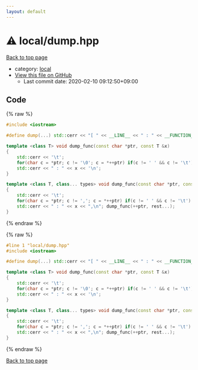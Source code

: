 ```yaml
---
layout: default
---
```


<!-- mathjax config similar to math.stackexchange -->
<script type="text/javascript" async
  src="https://cdnjs.cloudflare.com/ajax/libs/mathjax/2.7.5/MathJax.js?config=TeX-MML-AM_CHTML">
</script>
<script type="text/x-mathjax-config">
  MathJax.Hub.Config({
    TeX: { equationNumbers: { autoNumber: "AMS" }},
    tex2jax: {
      inlineMath: [ ['$','$'] ],
      processEscapes: true
    },
    "HTML-CSS": { matchFontHeight: false },
    displayAlign: "left",
    displayIndent: "2em"
  });
</script>

<script type="text/javascript" src="https://cdnjs.cloudflare.com/ajax/libs/jquery/3.4.1/jquery.min.js"></script>
<script src="https://cdn.jsdelivr.net/npm/jquery-balloon-js@1.1.2/jquery.balloon.min.js" integrity="sha256-ZEYs9VrgAeNuPvs15E39OsyOJaIkXEEt10fzxJ20+2I=" crossorigin="anonymous"></script>
<script type="text/javascript" src="../../assets/js/copy-button.js"></script>
<link rel="stylesheet" href="../../assets/css/copy-button.css" />


# :warning: local/dump.hpp

<a href="../../index.html">Back to top page</a>

* category: <a href="../../index.html#f5ddaf0ca7929578b408c909429f68f2">local</a>
* <a href="{{ site.github.repository_url }}/blob/master/local/dump.hpp">View this file on GitHub</a>
    - Last commit date: 2020-02-10 09:12:50+09:00




## Code

<a id="unbundled"></a>
{% raw %}
```cpp
#include <iostream>

#define dump(...) std::cerr << "[ " << __LINE__ << " : " << __FUNCTION__ << " ]\n", dump_func(#__VA_ARGS__, __VA_ARGS__)

template <class T> void dump_func(const char *ptr, const T &x)
{
    std::cerr << '\t';
    for(char c = *ptr; c != '\0'; c = *++ptr) if(c != ' ' && c != '\t') std::cerr << c;
    std::cerr << " : " << x << '\n';
}

template <class T, class... types> void dump_func(const char *ptr, const T &x, types... rest)
{
    std::cerr << '\t';
    for(char c = *ptr; c != ','; c = *++ptr) if(c != ' ' && c != '\t') std::cerr << c;
    std::cerr << " : " << x << ",\n"; dump_func(++ptr, rest...);
}

```
{% endraw %}

<a id="bundled"></a>
{% raw %}
```cpp
#line 1 "local/dump.hpp"
#include <iostream>

#define dump(...) std::cerr << "[ " << __LINE__ << " : " << __FUNCTION__ << " ]\n", dump_func(#__VA_ARGS__, __VA_ARGS__)

template <class T> void dump_func(const char *ptr, const T &x)
{
    std::cerr << '\t';
    for(char c = *ptr; c != '\0'; c = *++ptr) if(c != ' ' && c != '\t') std::cerr << c;
    std::cerr << " : " << x << '\n';
}

template <class T, class... types> void dump_func(const char *ptr, const T &x, types... rest)
{
    std::cerr << '\t';
    for(char c = *ptr; c != ','; c = *++ptr) if(c != ' ' && c != '\t') std::cerr << c;
    std::cerr << " : " << x << ",\n"; dump_func(++ptr, rest...);
}

```
{% endraw %}

<a href="../../index.html">Back to top page</a>


